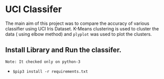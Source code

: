 # UCI Classifer

The main aim of this project was to compare the accuracy of various classifier using
UCI Iris Dataset.
K-Means clustering is used to cluster the data ( using elbow method) and `plyplot` was
used to plot the clusters.


## Install Library and Run the classifer.

`Note: It checked only on python-3`

- `$pip3 install -r requirements.txt`
